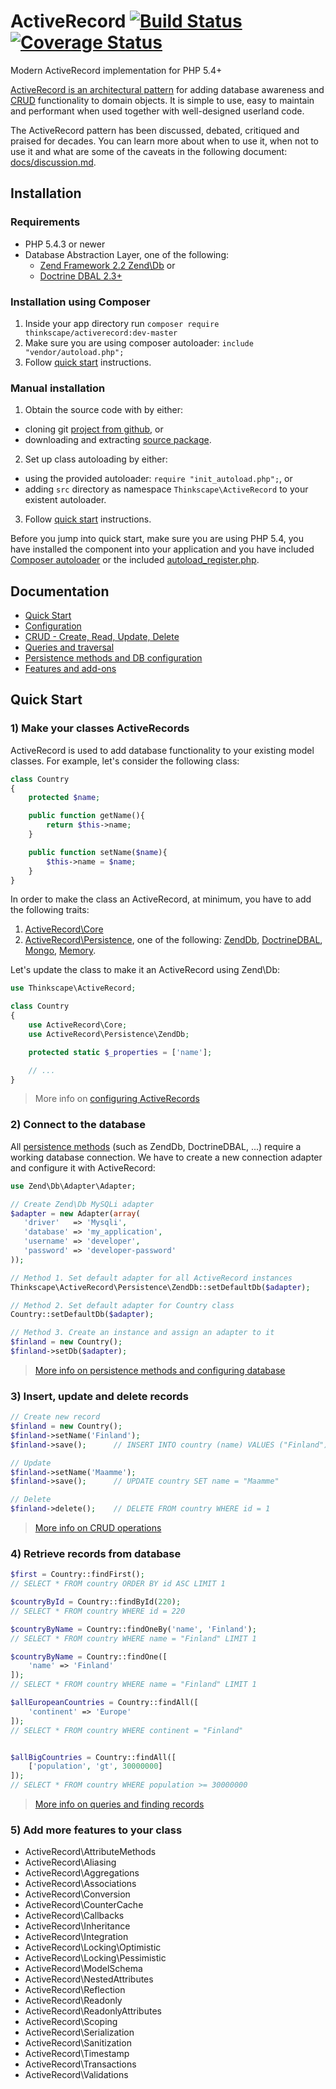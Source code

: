 ActiveRecord  [![Build Status](https://api.travis-ci.org/Thinkscape/ActiveRecord.png?branch=master)](http://travis-ci.org/Thinkscape/ActiveRecord) [![Coverage Status](https://coveralls.io/repos/Thinkscape/ActiveRecord/badge.png)](https://coveralls.io/r/Thinkscape/ActiveRecord)
=============

Modern ActiveRecord implementation for PHP 5.4+

[ActiveRecord is an architectural pattern](https://en.wikipedia.org/wiki/Active_record_pattern) for adding
database awareness and [CRUD](https://en.wikipedia.org/wiki/CRUD) functionality to domain objects. It is 
simple to use, easy to maintain and performant when used together with well-designed userland code.

The ActiveRecord pattern has been discussed, debated, critiqued and praised for decades. You can learn more
about when to use it, when not to use it and what are some of the caveats in the following document: 
[docs/discussion.md](docs/discussion.md).

## Installation
### Requirements

  * PHP 5.4.3 or newer
  * Database Abstraction Layer, one of the following:
    * [Zend Framework 2.2 Zend\Db](https://github.com/zendframework/zf2) or
    * [Doctrine DBAL 2.3+](https://github.com/doctrine/dbal)

### Installation using Composer

 1. Inside your app directory run `composer require thinkscape/activerecord:dev-master`
 2. Make sure you are using composer autoloader: `include "vendor/autoload.php";`
 3. Follow [quick start](#quick-start) instructions.

### Manual installation
 
 1. Obtain the source code with by either:
   * cloning git [project from github](https://github.com/Thinkscape/ActiveRecord.git), or
   * downloading and extracting [source package](https://github.com/Thinkscape/ActiveRecord/archive/master.zip).
 2. Set up class autoloading by either:
   * using the provided autoloader: `require "init_autoload.php";`, or
   * adding `src` directory as namespace `Thinkscape\ActiveRecord` to your existent autoloader.
 3. Follow [quick start](#quick-start) instructions.

Before you jump into quick start, make sure you are using PHP 5.4, you have installed the component into
your application and you have included [Composer autoloader](../README.md#installation-using-composer) or
the included [autoload_register.php](../README.md#manual-installation).

## Documentation

 * [Quick Start](#quick-start)
 * [Configuration](docs/config.md)
 * [CRUD - Create, Read, Update, Delete](docs/CRUD.md)
 * [Queries and traversal](docs/queries.md)
 * [Persistence methods and DB configuration](docs/persistence.md)
 * [Features and add-ons](docs/features.md)

## Quick Start

### 1) Make your classes ActiveRecords

ActiveRecord is used to add database functionality to your existing model classes. For example, let's consider
the following class:

````php
class Country
{
    protected $name;

    public function getName(){
        return $this->name;
    }

    public function setName($name){
        $this->name = $name;
    }
}
````

In order to make the class an ActiveRecord, at minimum, you have to add the following traits:

 1. [ActiveRecord\Core](../src/Thinkscape/ActiveRecord/Core.php)
 2. [ActiveRecord\Persistence](../src/Thinkscape/ActiveRecord/Persistence), one of the following:
    [ZendDb](../src/Thinkscape/ActiveRecord/Persistence/ZendDb.php),
    [DoctrineDBAL](../src/Thinkscape/ActiveRecord/Persistence/DoctrineDBAL.php),
    [Mongo](../src/Thinkscape/ActiveRecord/Persistence/Mongo.php),
    [Memory](../src/Thinkscape/ActiveRecord/Persistence/Memory.php).

Let's update the class to make it an ActiveRecord using Zend\Db:

````php
use Thinkscape\ActiveRecord;

class Country
{
    use ActiveRecord\Core;
    use ActiveRecord\Persistence\ZendDb;

    protected static $_properties = ['name'];

    // ...
}
````

> More info on [configuring ActiveRecords](docs/config.md)


### 2) Connect to the database

All [persistence methods](persistence.md) (such as ZendDb, DoctrineDBAL, ...) require a working database connection.
We have to create a new connection adapter and configure it with ActiveRecord:


````php
use Zend\Db\Adapter\Adapter;

// Create Zend\Db MySQLi adapter
$adapter = new Adapter(array(
   'driver'   => 'Mysqli',
   'database' => 'my_application',
   'username' => 'developer',
   'password' => 'developer-password'
));

// Method 1. Set default adapter for all ActiveRecord instances
Thinkscape\ActiveRecord\Persistence\ZendDb::setDefaultDb($adapter);

// Method 2. Set default adapter for Country class
Country::setDefaultDb($adapter);

// Method 3. Create an instance and assign an adapter to it
$finland = new Country();
$finland->setDb($adapter);
````

> [More info on persistence methods and configuring database](docs/persistence.md)

### 3) Insert, update and delete records

````php
// Create new record
$finland = new Country();
$finland->setName('Finland');
$finland->save();      // INSERT INTO country (name) VALUES ("Finland")

// Update
$finland->setName('Maamme');
$finland->save();      // UPDATE country SET name = "Maamme"

// Delete
$finland->delete();    // DELETE FROM country WHERE id = 1
````

> [More info on CRUD operations](docs/CRUD.md)

### 4) Retrieve records from database

````php
$first = Country::findFirst();
// SELECT * FROM country ORDER BY id ASC LIMIT 1

$countryById = Country::findById(220);
// SELECT * FROM country WHERE id = 220

$countryByName = Country::findOneBy('name', 'Finland');
// SELECT * FROM country WHERE name = "Finland" LIMIT 1

$countryByName = Country::findOne([
    'name' => 'Finland'
]);
// SELECT * FROM country WHERE name = "Finland" LIMIT 1

$allEuropeanCountries = Country::findAll([
    'continent' => 'Europe'
]);
// SELECT * FROM country WHERE continent = "Finland"


$allBigCountries = Country::findAll([
    ['population', 'gt', 30000000]
]);
// SELECT * FROM country WHERE population >= 30000000

````
> [More info on queries and finding records](docs/queries.md)

### 5) Add more features to your class

 * ActiveRecord\AttributeMethods
 * ActiveRecord\Aliasing
 * ActiveRecord\Aggregations
 * ActiveRecord\Associations
 * ActiveRecord\Conversion
 * ActiveRecord\CounterCache
 * ActiveRecord\Callbacks
 * ActiveRecord\Inheritance
 * ActiveRecord\Integration
 * ActiveRecord\Locking\Optimistic
 * ActiveRecord\Locking\Pessimistic
 * ActiveRecord\ModelSchema
 * ActiveRecord\NestedAttributes
 * ActiveRecord\Reflection
 * ActiveRecord\Readonly
 * ActiveRecord\ReadonlyAttributes
 * ActiveRecord\Scoping
 * ActiveRecord\Serialization
 * ActiveRecord\Sanitization
 * ActiveRecord\Timestamp
 * ActiveRecord\Transactions
 * ActiveRecord\Validations

